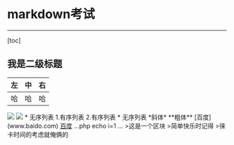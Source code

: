 # markdown考试 #
****
[toc]
## 我是二级标题 ##
左|中|右
:-|:-:|-:
哈|哈|哈
<img src="/home/wyz/图片/1.jpg">
<img src="http://file02.16sucai.com/d/file/2015/0408/779334da99e40adb587d0ba715eca102.jpg">
* 无序列表
1.有序列表
2.有序列表
* 无序列表
*斜体*
**粗体**
[百度](www.baido.com)
<a href="www.baidu.com">百度</a>
...php
echo i=1
...
>这是一个区块
>简单快乐时记得
>徕卡时间的考虑就俺俩的

